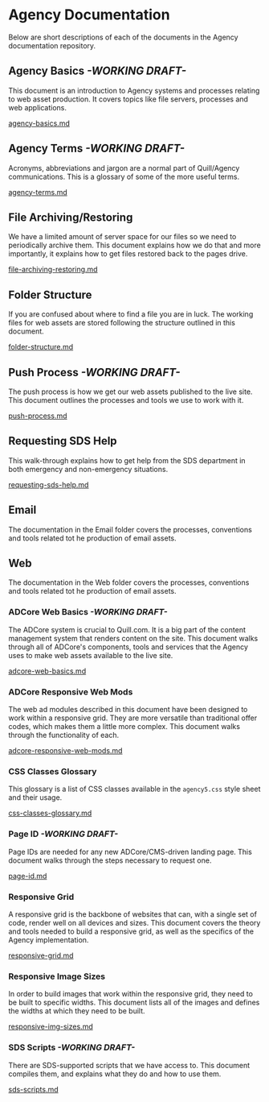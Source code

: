 # Agency Documentation
Below are short descriptions of each of the documents in the Agency documentation repository.

## Agency Basics _-WORKING DRAFT-_
This document is an introduction to Agency systems and processes relating to web asset production. It covers topics like file servers, processes and web applications. 

[agency-basics.md](https://github.com/agency-quill/agency-project-files/tree/master/documentation/agency-basics.md)

## Agency Terms _-WORKING DRAFT-_
Acronyms, abbreviations and jargon are a normal part of Quill/Agency communications. This is a glossary of some of the more useful terms. 

[agency-terms.md](https://github.com/agency-quill/agency-project-files/tree/master/documentation/agency-terms.md)

## File Archiving/Restoring 
We have a limited amount of server space for our files so we need to periodically archive them. This document explains how we do that and more importantly, it explains how to get files restored back to the pages drive.

[file-archiving-restoring.md](https://github.com/agency-quill/agency-project-files/tree/master/documentation/file-archiving-restoring.md)

## Folder Structure 
If you are confused about where to find a file you are in luck. The working files for web assets are stored following the structure outlined in this document.

[folder-structure.md](https://github.com/agency-quill/agency-project-files/tree/master/documentation/folder-structure.md)

## Push Process _-WORKING DRAFT-_
The push process is how we get our web assets published to the live site. This document outlines the processes and tools we use to work with it.

[push-process.md](https://github.com/agency-quill/agency-project-files/tree/master/documentation/push-process.md)

## Requesting SDS Help 
This walk-through explains how to get help from the SDS department in both emergency and non-emergency situations.

[requesting-sds-help.md](https://github.com/agency-quill/agency-project-files/tree/master/documentation/requesting-sds-help.md)

## Email
The documentation in the Email folder covers the processes, conventions and tools related tot he production of email assets.

## Web
The documentation in the Web folder covers the processes, conventions and tools related tot he production of email assets.

### ADCore Web Basics _-WORKING DRAFT-_
The ADCore system is crucial to Quill.com. It is a big part of the content management system that renders content on the site. This document walks through all of ADCore's components, tools and services that the Agency uses to make web assets available to the live site.

[adcore-web-basics.md](https://github.com/agency-quill/agency-project-files/tree/master/documentation/adcore-web-basics.md)

### ADCore Responsive Web Mods 
The web ad modules described in this document have been designed to work within a responsive grid. They are more versatile than traditional offer codes, which makes them a little more complex. This document walks through the functionality of each.

[adcore-responsive-web-mods.md](https://github.com/agency-quill/agency-project-files/tree/master/documentation/adcore-responsive-web-mods.md)

### CSS Classes Glossary 
This glossary is a list of CSS classes available in the `agency5.css` style sheet and their usage.

[css-classes-glossary.md](https://github.com/agency-quill/agency-project-files/tree/master/documentation/css-classes-glossary.md)

### Page ID _-WORKING DRAFT-_
Page IDs are needed for any new ADCore/CMS-driven landing page. This document walks through the steps necessary to request one.

[page-id.md](https://github.com/agency-quill/agency-project-files/tree/master/documentation/page-id.md)

### Responsive Grid 
A responsive grid is the backbone of websites that can, with a single set of code, render well on all devices and sizes. This document covers the theory and tools needed to build a responsive grid, as well as the specifics of the Agency implementation.

[responsive-grid.md](https://github.com/agency-quill/agency-project-files/tree/master/documentation/responsive-grid.md)

### Responsive Image Sizes 
In order to build images that work within the responsive grid, they need to be built to specific widths. This document lists all of the images and defines the widths at which they need to be built.

[responsive-img-sizes.md](https://github.com/agency-quill/agency-project-files/tree/master/documentation/responsive-img-sizes.md)

### SDS Scripts _-WORKING DRAFT-_
There are SDS-supported scripts that we have access to. This document compiles them, and explains what they do and how to use them.

[sds-scripts.md](https://github.com/agency-quill/agency-project-files/tree/master/documentation/sds-scripts.md)